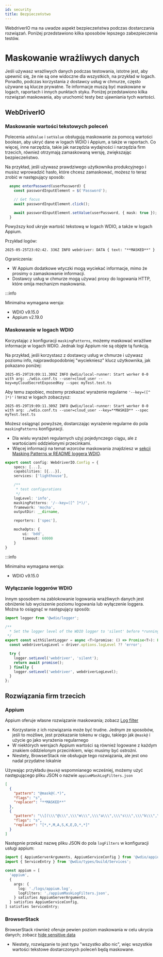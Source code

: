```yaml
---
id: security
title: Bezpieczeństwo
---
```


WebdriverIO ma na uwadze aspekt bezpieczeństwa podczas dostarczania rozwiązań. Poniżej przedstawiono kilka sposobów lepszego zabezpieczenia testów.

# Maskowanie wrażliwych danych

Jeśli używasz wrażliwych danych podczas testowania, istotne jest, aby upewnić się, że nie są one widoczne dla wszystkich, na przykład w logach. Ponadto, podczas korzystania z dostawcy usług w chmurze, często używane są klucze prywatne. Te informacje muszą być maskowane w logach, raportach i innych punktach styku. Poniżej przedstawiono kilka rozwiązań maskowania, aby uruchomić testy bez ujawniania tych wartości.

## WebDriverIO

### Maskowanie wartości tekstowych poleceń

Polecenia `addValue` i `setValue` obsługują maskowanie za pomocą wartości boolean, aby ukryć dane w logach WDIO i Appium, a także w raportach. Co więcej, inne narzędzia, takie jak narzędzia wydajności i narzędzia firm trzecich, również otrzymają zamaskowaną wersję, zwiększając bezpieczeństwo.

Na przykład, jeśli używasz prawdziwego użytkownika produkcyjnego i musisz wprowadzić hasło, które chcesz zamaskować, możesz to teraz zrobić w następujący sposób:

```ts
  async enterPassword(userPassword) {
    const passwordInputElement = $('Password');

    // Get focus
    await passwordInputElement.click();

    await passwordInputElement.setValue(userPassword, { mask: true });
  }
```

Powyższy kod ukryje wartość tekstową w logach WDIO, a także w logach Appium.

Przykład logów:
```text
2025-05-25T23:02:42. 336Z INFO webdriver: DATA { text: "**MASKED**" }
```

Ograniczenia:
  - W Appium dodatkowe wtyczki mogą wyciekać informacje, mimo że prosimy o zamaskowanie informacji.
  - Dostawcy usług w chmurze mogą używać proxy do logowania HTTP, które omija mechanizm maskowania.

:::info

Minimalna wymagana wersja:
 - WDIO v9.15.0
 - Appium v2.19.0

### Maskowanie w logach WDIO

Korzystając z konfiguracji `maskingPatterns`, możemy maskować wrażliwe informacje w logach WDIO. Jednak logi Appium nie są objęte tą funkcją.

Na przykład, jeśli korzystasz z dostawcy usług w chmurze i używasz poziomu info, najprawdopodobniej "wyciekniesz" klucz użytkownika, jak pokazano poniżej:

```text
2025-05-29T19:09:11.309Z INFO @wdio/local-runner: Start worker 0-0 with arg: ./wdio.conf.ts --user=cloud_user --key=myCloudSecretExposedKey --spec myTest.test.ts
```

Aby temu zapobiec, możemy przekazać wyrażenie regularne `'--key=([^ ]*)'` i teraz w logach zobaczysz:

```text
2025-05-29T19:09:11.309Z INFO @wdio/local-runner: Start worker 0-0 with arg: ./wdio.conf.ts --user=cloud_user --key=**MASKED** --spec myTest.test.ts
```

Możesz osiągnąć powyższe, dostarczając wyrażenie regularne do pola `maskingPatterns` konfiguracji.
  - Dla wielu wyrażeń regularnych użyj pojedynczego ciągu, ale z wartościami oddzielonymi przecinkami.
  - Więcej informacji na temat wzorców maskowania znajdziesz w [sekcji Masking Patterns w README loggera WDIO](https://github.com/webdriverio/webdriverio/blob/main/packages/wdio-logger/README.md#masking-patterns).

```ts
export const config: WebdriverIO.Config = {
    specs: [...],
    capabilities: [{...}],
    services: ['lighthouse'],

    /**
     * test configurations
     */
    logLevel: 'info',
    maskingPatterns: '/--key=([^ ]*)/',
    framework: 'mocha',
    outputDir: __dirname,

    reporters: ['spec'],

    mochaOpts: {
        ui: 'bdd',
        timeout: 60000
    }
}
```

:::info

Minimalna wymagana wersja:
 - WDIO v9.15.0

### Wyłączanie loggerów WDIO

Innym sposobem na zablokowanie logowania wrażliwych danych jest obniżenie lub wyciszenie poziomu logowania lub wyłączenie loggera.
Można to osiągnąć w następujący sposób:

```ts
import logger from '@wdio/logger';

/**
  * Set the logger level of the WDIO logger to 'silent' before *running a promise, which helps hide sensitive information in the logs.
 */
export const withSilentLogger = async <T>(promise: () => Promise<T>): Promise<T> => {
  const webdriverLogLevel = driver.options.logLevel ?? 'error';

  try {
    logger.setLevel('webdriver', 'silent');
    return await promise();
  } finally {
    logger.setLevel('webdriver', webdriverLogLevel);
  }
};
```

## Rozwiązania firm trzecich

### Appium
Appium oferuje własne rozwiązanie maskowania; zobacz [Log filter](https://appium.io/docs/en/2.0/guides/log-filters/)
 - Korzystanie z ich rozwiązania może być trudne. Jednym ze sposobów, jeśli to możliwe, jest przekazanie tokenu w ciągu, takiego jak `@mask@` i użycie go jako wyrażenia regularnego
 - W niektórych wersjach Appium wartości są również logowane z każdym znakiem oddzielonym przecinkiem, więc musimy być ostrożni.
 - Niestety, BrowserStack nie obsługuje tego rozwiązania, ale jest ono nadal przydatne lokalnie
 
Używając przykładu `@mask@` wspomnianego wcześniej, możemy użyć następującego pliku JSON o nazwie `appiumMaskLogFilters.json`
```json
[
  {
    "pattern": "@mask@(.*)",
    "flags": "s",
    "replacer": "**MASKED**"
  },
  {
    "pattern": "\\[(\\\"@\\\",\\\"m\\\",\\\"a\\\",\\\"s\\\",\\\"k\\\",\\\"@\\\",\\S+)\\]",
    "flags": "s",
    "replacer": "[*,*,M,A,S,K,E,D,*,*]"
  }
]
```

Następnie przekaż nazwę pliku JSON do pola `logFilters` w konfiguracji usługi appium:
```ts
import { AppiumServerArguments, AppiumServiceConfig } from '@wdio/appium-service';
import { ServiceEntry } from '@wdio/types/build/Services';

const appium = [
  'appium',
  {
    args: {
      log: './logs/appium.log',
      logFilters: './appiumMaskLogFilters.json',
    } satisfies AppiumServerArguments,
  } satisfies AppiumServiceConfig,
] satisfies ServiceEntry;
```

### BrowserStack

BrowserStack również oferuje pewien poziom maskowania w celu ukrycia danych; zobacz [hide sensitive data](https://www.browserstack.com/docs/automate/selenium/hide-sensitive-data)
 - Niestety, rozwiązanie to jest typu "wszystko albo nic", więc wszystkie wartości tekstowe dostarczonych poleceń będą maskowane.